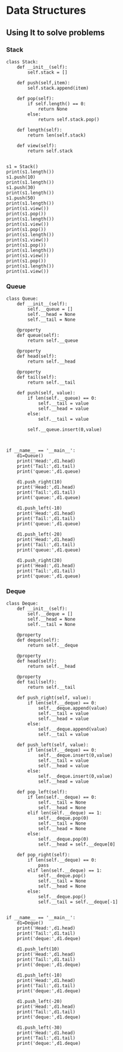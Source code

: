 # Data Structures

## Using It to solve problems

### Stack

    class Stack:
        def __init__(self):
            self.stack = []

        def push(self,item):
            self.stack.append(item)

        def pop(self):
            if self.length() == 0:
                return None
            else:
                return self.stack.pop()

        def length(self):
            return len(self.stack)

        def view(self):
            return self.stack


    s1 = Stack()
    print(s1.length())
    s1.push(10)
    print(s1.length())
    s1.push(30)
    print(s1.length())
    s1.push(50)
    print(s1.length())
    print(s1.view())
    print(s1.pop())
    print(s1.length())
    print(s1.view())
    print(s1.pop())
    print(s1.length())
    print(s1.view())
    print(s1.pop())
    print(s1.length())
    print(s1.view())
    print(s1.pop())
    print(s1.length())
    print(s1.view())

### Queue

    class Queue:
        def __init__(self):
            self.__queue = []
            self.__head = None
            self.__tail = None

        @property
        def queue(self):
            return self.__queue

        @property
        def head(self):
            return self.__head

        @property
        def tail(self):
            return self.__tail

        def push(self, value):
            if len(self.__queue) == 0:
                self.__tail = value
                self.__head = value
            else:
                self.__tail = value

            self.__queue.insert(0,value)



    if __name__ == '__main__':
        d1=Queue()
        print('Head:',d1.head)
        print('Tail:',d1.tail)
        print('queue:',d1.queue)

        d1.push_right(10)
        print('Head:',d1.head)
        print('Tail:',d1.tail)
        print('queue:',d1.queue)

        d1.push_left(-10)
        print('Head:',d1.head)
        print('Tail:',d1.tail)
        print('queue:',d1.queue)

        d1.push_left(-20)
        print('Head:',d1.head)
        print('Tail:',d1.tail)
        print('queue:',d1.queue)

        d1.push_right(20)
        print('Head:',d1.head)
        print('Tail:',d1.tail)
        print('queue:',d1.queue)

### Deque

    class Deque:
        def __init__(self):
            self.__deque = []
            self.__head = None
            self.__tail = None

        @property
        def deque(self):
            return self.__deque

        @property
        def head(self):
            return self.__head

        @property
        def tail(self):
            return self.__tail

        def push_right(self, value):
            if len(self.__deque) == 0:
                self.__deque.append(value)
                self.__tail = value
                self.__head = value
            else:
                self.__deque.append(value)
                self.__tail = value

        def push_left(self, value):
            if len(self.__deque) == 0:
                self.__deque.insert(0,value)
                self.__tail = value
                self.__head = value
            else:
                self.__deque.insert(0,value)
                self.__head = value

        def pop_left(self):
            if len(self.__deque) == 0:
                self.__tail = None
                self.__head = None
            elif len(self.__deque) == 1:
                self.__deque.pop(0)
                self.__tail = None
                self.__head = None
            else:
                self.__deque.pop(0)
                self.__head = self.__deque[0]

        def pop_right(self):
            if len(self.__deque) == 0:
                pass
            elif len(self.__deque) == 1:
                self.__deque.pop()
                self.__tail = None
                self.__head = None
            else:
                self.__deque.pop()
                self.__tail = self.__deque[-1]


    if __name__ == '__main__':
        d1=Deque()
        print('Head:',d1.head)
        print('Tail:',d1.tail)
        print('deque:',d1.deque)

        d1.push_left(10)
        print('Head:',d1.head)
        print('Tail:',d1.tail)
        print('deque:',d1.deque)

        d1.push_left(-10)
        print('Head:',d1.head)
        print('Tail:',d1.tail)
        print('deque:',d1.deque)

        d1.push_left(-20)
        print('Head:',d1.head)
        print('Tail:',d1.tail)
        print('deque:',d1.deque)

        d1.push_left(-30)
        print('Head:',d1.head)
        print('Tail:',d1.tail)
        print('deque:',d1.deque)
